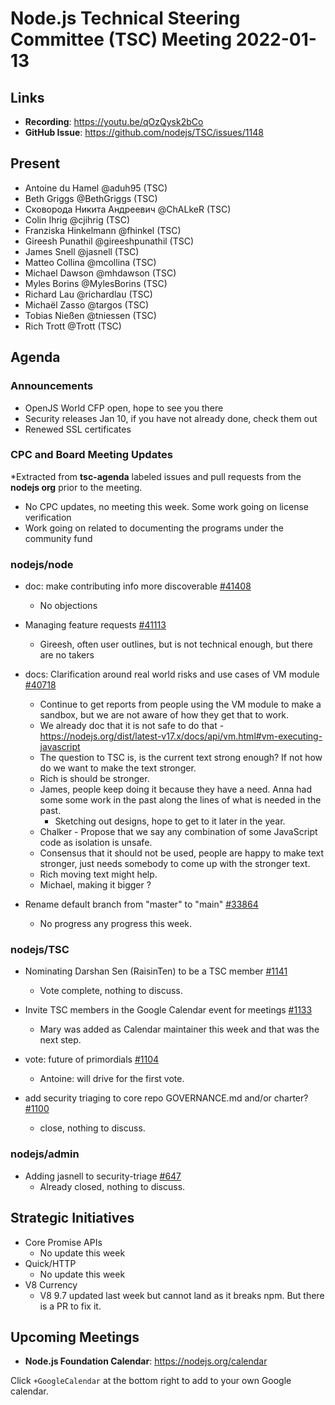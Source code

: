 # Node.js Technical Steering Committee (TSC) Meeting 2022-01-13

## Links

* **Recording**:  <https://youtu.be/qOzQysk2bCo>
* **GitHub Issue**: <https://github.com/nodejs/TSC/issues/1148>

## Present

* Antoine du Hamel @aduh95 (TSC)
* Beth Griggs @BethGriggs (TSC)
* Сковорода Никита Андреевич @ChALkeR (TSC)
* Colin Ihrig @cjihrig (TSC)
* Franziska Hinkelmann @fhinkel (TSC)
* Gireesh Punathil @gireeshpunathil (TSC)
* James Snell @jasnell (TSC)
* Matteo Collina @mcollina (TSC)
* Michael Dawson @mhdawson (TSC)
* Myles Borins @MylesBorins (TSC)
* Richard Lau @richardlau (TSC)
* Michaël Zasso @targos (TSC)
* Tobias Nießen @tniessen (TSC)
* Rich Trott @Trott (TSC)

## Agenda

### Announcements

* OpenJS World CFP open, hope to see you there
* Security releases Jan 10, if you have not already done, check them out
* Renewed SSL certificates

### CPC and Board Meeting Updates

*Extracted from **tsc-agenda** labeled issues and pull requests from the **nodejs org** prior to the meeting.

* No CPC updates, no meeting this week. Some work going on license verification
* Work going on related to documenting the programs under the community fund

### nodejs/node

* doc: make contributing info more discoverable [#41408](https://github.com/nodejs/node/pull/41408)
  * No objections

* Managing feature requests [#41113](https://github.com/nodejs/node/issues/41113)
  * Gireesh, often user outlines, but is not technical enough, but there are no takers

* docs: Clarification around real world risks and use cases of VM module [#40718](https://github.com/nodejs/node/issues/40718)
  * Continue to get reports from people using the VM module to make a sandbox, but we are not
    aware of how they get that to work.
  * We already doc that it is not safe to do that - <https://nodejs.org/dist/latest-v17.x/docs/api/vm.html#vm-executing-javascript>
  * The question to TSC is, is the current text strong enough? If not how do we want to make the
    text stronger.
  * Rich is should be stronger.
  * James, people keep doing it because they have a need. Anna had some some work in the
    past along the lines of what is needed in the past.
    * Sketching out designs, hope to get to it later in the year.
  * Chalker - Propose that we say any combination of some JavaScript code as isolation is
    unsafe.
  * Consensus that it should not be used, people are happy to make text stronger, just needs
    somebody to come up with the stronger text.
  * Rich moving text might help.
  * Michael, making it bigger ?

* Rename default branch from "master" to "main" [#33864](https://github.com/nodejs/node/issues/33864)
  * No progress any progress this week.

### nodejs/TSC

* Nominating Darshan Sen (RaisinTen) to be a TSC member [#1141](https://github.com/nodejs/TSC/issues/1141)
  * Vote complete, nothing to discuss.

* Invite TSC members in the Google Calendar event for meetings [#1133](https://github.com/nodejs/TSC/issues/1133)
  * Mary was added as Calendar maintainer this week and that was the next step.

* vote: future of primordials [#1104](https://github.com/nodejs/TSC/issues/1104)
  * Antoine: will drive for the first vote.

* add security triaging to core repo GOVERNANCE.md and/or charter? [#1100](https://github.com/nodejs/TSC/issues/1100)
  * close, nothing to discuss.

### nodejs/admin

* Adding jasnell to security-triage [#647](https://github.com/nodejs/admin/issues/647)
  * Already closed, nothing to discuss.

## Strategic Initiatives

* Core Promise APIs
  * No update this week
* Quick/HTTP
  * No update this week
* V8 Currency
  * V8 9.7 updated last week but cannot land as it breaks npm. But there is a PR to fix it.

## Upcoming Meetings

* **Node.js Foundation Calendar**: <https://nodejs.org/calendar>

Click `+GoogleCalendar` at the bottom right to add to your own Google calendar.
